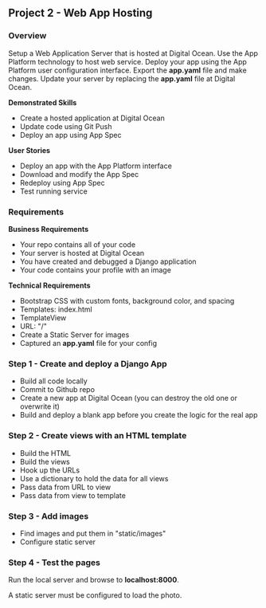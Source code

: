 ## Project 2 - Web App Hosting


### Overview

Setup a Web Application Server that is hosted at Digital Ocean. Use the App
Platform technology to host web service. Deploy your app using the App
Platform user configuration interface. Export the **app.yaml** file and make
changes. Update your server by replacing the **app.yaml** file at Digital
Ocean.


**Demonstrated Skills**

* Create a hosted application at Digital Ocean
* Update code using Git Push
* Deploy an app using App Spec


**User Stories**

* Deploy an app with the App Platform interface
* Download and modify the App Spec
* Redeploy using App Spec
* Test running service


### Requirements

**Business Requirements**

* Your repo contains all of your code
* Your server is hosted at Digital Ocean
* You have created and debugged a Django application
* Your code contains your profile with an image

**Technical Requirements**

* Bootstrap CSS with custom fonts, background color, and spacing
* Templates:  index.html
* TemplateView
* URL: "/"
* Create a Static Server for images
* Captured an **app.yaml** file for your config



### Step 1 - Create and deploy a Django App
* Build all code locally
* Commit to Github repo
* Create a new app at Digital Ocean (you can destroy the old one or overwrite it)
* Build and deploy a blank app before you create the logic for the real app


### Step 2 - Create views with an HTML template
* Build the HTML
* Build the views
* Hook up the URLs
* Use a dictionary to hold the data for all views
* Pass data from URL to view
* Pass data from view to template


### Step 3 - Add images
* Find images and put them in "static/images"
* Configure static server


### Step 4 - Test the pages

Run the local server and browse to **localhost:8000**.
        
A static server must be configured to load the photo.

